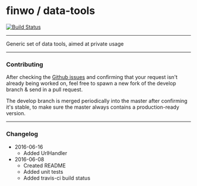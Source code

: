 # finwo / data-tools

[![Build Status](https://travis-ci.org/finwo/data-tools-php.svg?branch=master)](https://travis-ci.org/finwo/data-tools-php)

-----

Generic set of data tools, aimed at private usage

-----

### Contributing

After checking the [Github issues](https://github.com/finwo/data-tools-php/issues) and confirming that your request isn't already being worked on, feel free to spawn a new fork of the develop branch & send in a pull request.


The develop branch is merged periodically into the master after confirming it's stable, to make sure the master always contains a production-ready version.

-----

### Changelog
- 2016-06-16
    - Added UrlHandler
- 2016-06-08
    - Created README
    - Added unit tests
    - Added travis-ci build status
